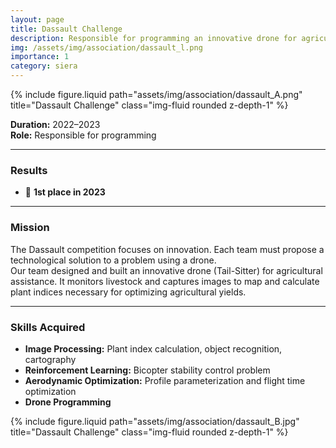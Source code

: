 ```yaml
---
layout: page
title: Dassault Challenge
description: Responsible for programming an innovative drone for agricultural assistance
img: /assets/img/association/dassault_l.png
importance: 1
category: siera
---
```


<div class="row">
    <div class="col-sm mt-3 mt-md-0">
        {% include figure.liquid path="assets/img/association/dassault_A.png" title="Dassault Challenge" class="img-fluid rounded z-depth-1" %}
    </div>
</div>

**Duration:** 2022–2023  
**Role:** Responsible for programming  

---

### Results

- 🥇 **1st place in 2023**  

---

### Mission

The Dassault competition focuses on innovation. Each team must propose a technological solution to a problem using a drone.  
Our team designed and built an innovative drone (Tail-Sitter) for agricultural assistance. It monitors livestock and captures images to map and calculate plant indices necessary for optimizing agricultural yields.

---

### Skills Acquired

- **Image Processing:** Plant index calculation, object recognition, cartography  
- **Reinforcement Learning:** Bicopter stability control problem  
- **Aerodynamic Optimization:** Profile parameterization and flight time optimization  
- **Drone Programming**


<div class="row">
    <div class="col-sm mt-3 mt-md-0">
        {% include figure.liquid path="assets/img/association/dassault_B.jpg" title="Dassault Challenge" class="img-fluid rounded z-depth-1" %}
    </div>
</div>